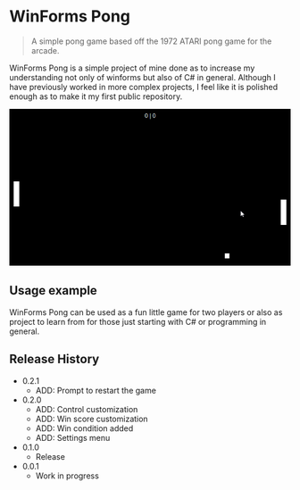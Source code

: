# WinForms Pong
> A simple pong game based off the 1972 ATARI pong game for the arcade.

WinForms Pong is a simple project of mine done as to increase my understanding not only of winforms but also of C# in general. Although I have previously worked in more complex projects, I feel like it is polished enough as to make it my first public repository.

![](header.gif)

## Usage example

WinForms Pong can be used as a fun little game for two players or also as project to learn from for those just starting with C# or programming in general.

## Release History

* 0.2.1
    * ADD: Prompt to restart the game
* 0.2.0
    * ADD: Control customization
    * ADD: Win score customization
    * ADD: Win condition added
    * ADD: Settings menu
* 0.1.0
    * Release
* 0.0.1
    * Work in progress

<!-- Markdown link & img dfn's -->
[npm-image]: https://img.shields.io/npm/v/datadog-metrics.svg?style=flat-square
[npm-url]: https://npmjs.org/package/datadog-metrics
[npm-downloads]: https://img.shields.io/npm/dm/datadog-metrics.svg?style=flat-square
[travis-image]: https://img.shields.io/travis/dbader/node-datadog-metrics/master.svg?style=flat-square
[travis-url]: https://travis-ci.org/dbader/node-datadog-metrics
[wiki]: https://github.com/yourname/yourproject/wiki
